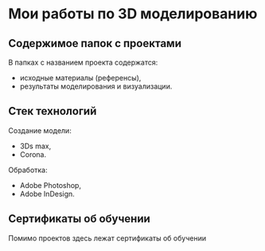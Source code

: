 # Мои работы по 3D моделированию
## Содержимое папок с проектами
В папках с названием проекта содержатся:
- исходные материалы (референсы),
- результаты моделирования и визуализации.
## Стек технологий
Создание модели:
- 3Ds max,
- Corona.

Обработка:
- Adobe Photoshop,
- Adobe InDesign. 

## Сертификаты об обучении
Помимо проектов здесь лежат сертификаты об обучении
